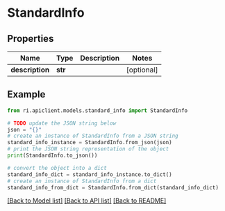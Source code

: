 # StandardInfo


## Properties

Name | Type | Description | Notes
------------ | ------------- | ------------- | -------------
**description** | **str** |  | [optional] 

## Example

```python
from ri.apiclient.models.standard_info import StandardInfo

# TODO update the JSON string below
json = "{}"
# create an instance of StandardInfo from a JSON string
standard_info_instance = StandardInfo.from_json(json)
# print the JSON string representation of the object
print(StandardInfo.to_json())

# convert the object into a dict
standard_info_dict = standard_info_instance.to_dict()
# create an instance of StandardInfo from a dict
standard_info_from_dict = StandardInfo.from_dict(standard_info_dict)
```
[[Back to Model list]](../README.md#documentation-for-models) [[Back to API list]](../README.md#documentation-for-api-endpoints) [[Back to README]](../README.md)

